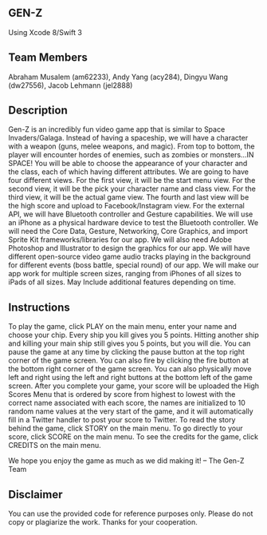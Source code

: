 GEN-Z
------

Using Xcode 8/Swift 3

Team Members
------
Abraham Musalem (am62233), Andy Yang (acy284), Dingyu Wang (dw27556), Jacob Lehmann (jel2888)

Description
------
Gen-Z is an incredibly fun video game app that is similar to Space Invaders/Galaga. Instead of having a spaceship, we will have a character with a weapon (guns, melee weapons, and magic). From top to bottom, the player will encounter hordes of enemies, such as zombies or monsters...IN SPACE! You will be able to choose the appearance of your character and the class, each of which having different attributes. We are going to have four different views. For the first view, it will be the start menu view. For the second view, it will be the pick your character name and class view. For the third view, it will be the actual game view. The fourth and last view will be the high score and upload to Facebook/Instagram view. For the external API, we will have Bluetooth controller and Gesture capabilities. We will use an iPhone as a physical hardware device to test the Bluetooth controller. We will need the Core Data, Gesture, Networking, Core Graphics, and import Sprite Kit frameworks/libraries for our app. We will also need Adobe Photoshop and Illustrator to design the graphics for our app. We will have different open-source video game audio tracks playing in the background for different events (boss battle, special round) of our app. We will make our app work for multiple screen sizes, ranging from iPhones of all sizes to iPads of all sizes. May Include additional features depending on time.

Instructions
------
To play the game, click PLAY on the main menu, enter your name and choose your chip. Every ship you kill gives you 5 points. Hitting another ship and killing your main ship still gives you 5 points, but you will die. You can pause the game at any time by clicking the pause button at the top right corner of the game screen. You can also fire by clicking the fire button at the bottom right corner of the game screen. You can also physically move left and right using the left and right buttons at the bottom left of the game screen. After you complete your game, your score will be uploaded the High Scores Menu that is ordered by score from highest to lowest with the correct name associated with each score, the names are initialized to 10 random name values at the very start of the game, and it will automatically fill in a Twitter handler to post your score to Twitter. 
	To read the story behind the game, click STORY on the main menu. 
	To go directly to your score, click SCORE on the main menu. 
	To see the credits for the game, click CREDITS on the main menu. 

We hope you enjoy the game as much as we did making it! – The Gen-Z Team

Disclaimer
------
You can use the provided code for reference purposes only. Please do not copy or plagiarize the work. Thanks for your cooperation.
